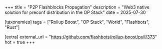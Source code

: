 +++
title = "P2P Flashblocks Propagation"
description = "Web3 native solution for preconf distribution in the OP Stack"
date = 2025-07-30

[taxonomies]
tags = ["Rollup Boost", "OP Stack", "World", "Flashbots", "Rust"]

[extra]
external_url = "https://github.com/flashbots/rollup-boost/pull/373"
hot = true
+++
